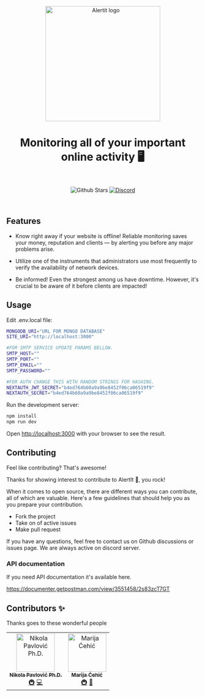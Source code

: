 <p align="center">
  <a href="https://github.com/Evil-Bees/Alertit/">
    <img src="https://raw.githubusercontent.com/Evil-Bees/Alertit/main/public/alertit-logo.png" alt="Alertit logo" width="300" />
  </a>
</p>

<h1 align="center">Monitoring all of your important online activity 🖥️</h1>
<br>

<p align="center">
  <img alt="Github Stars" src="https://badgen.net/github/stars/Evil-Bees/Alertit" />
  <a href="https://discord.com/invite/rvxGNrFhNz">
    <img alt="Discord" src="https://img.shields.io/discord/1033387274005663834.svg?label=&logo=discord&logoColor=ffffff&color=7389D8&labelColor=6A7EC2" />
  </a>
</p>

<br />

## Features

- Know right away if your website is offline! Reliable monitoring saves your money, reputation and clients — by alerting you before any major problems arise.

- Utilize one of the instruments that administrators use most frequently to verify the availability of network devices.

- Be informed!
Even the strongest among us have downtime. However, it's crucial to be aware of it before clients are impacted!

## Usage

Edit .env.local file:

```bash
MONGODB_URI="URL FOR MONGO DATABASE" 
SITE_URI="http://localhost:3000"

#FOR SMTP SERVICE UPDATE PARAMS BELLOW.
SMTP_HOST="" 
SMTP_PORT=""
SMTP_EMAIL=""
SMTP_PASSWORD=""

#FOR AUTH CHANGE THIS WITH RANDOM STRINGS FOR HASHING.
NEXTAUTH_JWT_SECRET="b4ed764b60a9a9be8452f06ca06519f9"
NEXTAUTH_SECRET="b4ed764b60a9a9be8452f06ca06519f9"
```

Run the development server:

```bash
npm install
npm run dev
```

Open [http://localhost:3000](http://localhost:3000) with your browser to see the result.

## Contributing
Feel like contributing? That's awesome!

Thanks for showing interest to contribute to AlertIt 💖, you rock!

When it comes to open source, there are different ways you can contribute, all of which are valuable. Here's a few guidelines that should help you as you prepare your contribution.

- Fork the project
- Take on of active issues
- Make pull request

If you have any questions, feel free to contact us on Github discussions or issues page.
We are always active on discord server.

### API documentation
If you need API documentation it's available here.

https://documenter.getpostman.com/view/3551458/2s83zcT7GT

## Contributors ✨

Thanks goes to these wonderful people
<!-- ALL-CONTRIBUTORS-LIST:START - Do not remove or modify this section -->
<!-- prettier-ignore-start -->
<!-- markdownlint-disable -->
<table>
  <tbody>
    <tr>
      <td align="center"><a href="https://evilbees.com/"><img src="https://avatars.githubusercontent.com/u/25112021?v=4?s=100" width="100px;" alt="Nikola Pavlović Ph.D. "/><br /><sub><b>Nikola Pavlović Ph.D. </b></sub></a><br /><a href="#infra-nikolap994" title="Infrastructure (Hosting, Build-Tools, etc)">🚇</a> <a href="https://github.com/Evil-Bees/Alertit/commits?author=nikolap994" title="Code">💻</a></td>
      <td align="center"><a href="https://evilbees.com/"><img src="https://avatars.githubusercontent.com/u/25206355?v=4?s=100" width="100px;" alt="Marija Ćehić"/><br /><sub><b>Marija Ćehić</b></sub></a><br /><a href="#infra-cehicm" title="Infrastructure (Hosting, Build-Tools, etc)">🚇</a> <a href="#design-cehicm" title="Design">🎨</a></td>
    </tr>
  </tbody>
</table>

<!-- markdownlint-restore -->
<!-- prettier-ignore-end -->

<!-- ALL-CONTRIBUTORS-LIST:END -->

<!-- ALL-CONTRIBUTORS-LIST:START - Do not remove or modify this section -->
<!-- prettier-ignore-start -->
<!-- markdownlint-disable -->

<!-- markdownlint-restore -->
<!-- prettier-ignore-end -->

<!-- ALL-CONTRIBUTORS-LIST:END -->
